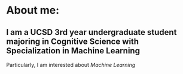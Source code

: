 # About me: 
## I am a UCSD 3rd year undergraduate student majoring in Cognitive Science with Specialization in Machine Learning
Particularly, I am interested about *Machine Learning* 
